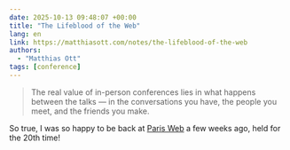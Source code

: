 ```yaml
---
date: 2025-10-13 09:48:07 +00:00
title: "The Lifeblood of the Web"
lang: en
link: https://matthiasott.com/notes/the-lifeblood-of-the-web
authors:
  - "Matthias Ott"
tags: [conference]
---
```


> The real value of in-person conferences lies in what happens between the talks — in the conversations you have, the people you meet, and the friends you make.

So true, I was so happy to be back at [Paris Web](https://www.paris-web.fr/) a few weeks ago, held for the 20th time!
